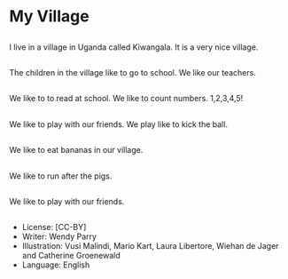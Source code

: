 # My Village

##
I live in a village in
Uganda called
Kiwangala.
It is a very nice village.

##
The children in the village like to go
to school.
We like our teachers.

##
We like to to read at school.
We like to count numbers.
1,2,3,4,5!

##
We like to play with our friends. We
play like to kick the ball.

##
We like to eat bananas in our
village.

##
We like to run after the pigs.

##
We like to play with our friends.

##
* License: [CC-BY]
* Writer: Wendy Parry
* Illustration: Vusi Malindi, Mario Kart, Laura Libertore,
Wiehan de Jager and Catherine Groenewald
* Language: English
